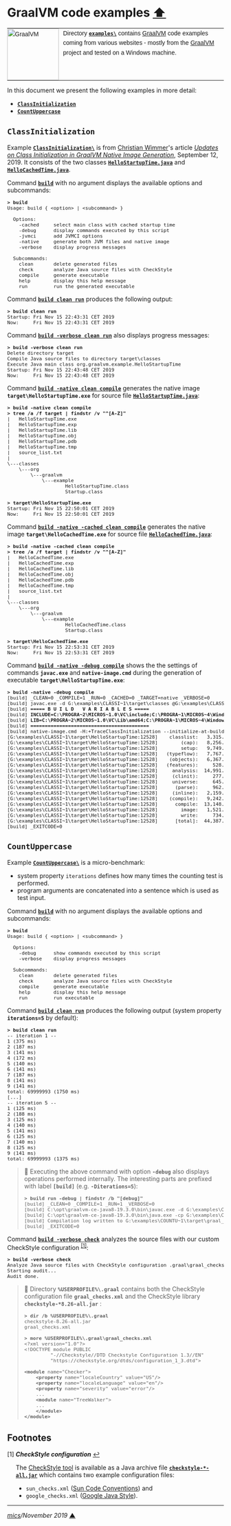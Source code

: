 # <span id="top">GraalVM code examples</span> <span style="size:30%;"><a href="../README.md">⬆</a></span>

<table style="font-family:Helvetica,Arial;font-size:14px;line-height:1.6;">
  <tr>
  <td style="border:0;padding:0 10px 0 0;min-width:120px;">
    <a href="https://www.graalvm.org/"><img style="border:0;width:120px;" src="https://www.graalvm.org/resources/img/graalvm.png" alt="GraalVM"/></a>
  </td>
  <td style="border:0;padding:0;vertical-align:text-top;">
    Directory <a href="."><strong><code>examples\</code></strong></a> contains <a href="https://llvm.org/img/LLVM-Logo-Derivative-1.png" alt="GraalVM">GraalVM</a> code examples coming from various websites - mostly from the <a href="https://www.graalvm.org/">GraalVM</a> project and tested on a Windows machine.
  </td>
  </tr>
</table>

In this document we present the following examples in more detail:

- [**`ClassInitialization`**](#ClassInitialization)
- [**`CountUppercase`**](#CountUppercase)


## <span id="ClassInitialization">`ClassInitialization`</span>

Example [**`ClassInitialization\`**](ClassInitialization/) is from [Christian Wimmer](https://medium.com/@christian.wimmer)'s article [*Updates on Class Initialization in GraalVM Native Image Generation*](https://medium.com/graalvm/updates-on-class-initialization-in-graalvm-native-image-generation-c61faca461f7), September 12, 2019. It consists of the two classes [**`HelloStartupTime.java`**](ClassInitialization/src/main/java/org/graalvm/example/HelloStartupTime.java) and [**`HelloCachedTime.java`**](ClassInitialization/src/main/java/org/graalvm/example/HelloCachedTime.java).

Command [**`build`**](ClassInitialization/build.bat) with no argument displays the available options and subcommands:

<pre style="font-size:80%;">
<b>&gt; build</b>
Usage: build { &lt;option&gt; | &lt;subcommand&gt; }
&nbsp;
  Options:
    -cached     select main class with cached startup time
    -debug      display commands executed by this script
    -jvmci      add JVMCI options
    -native     generate both JVM files and native image
    -verbose    display progress messages
&nbsp;
  Subcommands:
    clean       delete generated files
    check       analyze Java source files with CheckStyle
    compile     generate executable
    help        display this help message
    run         run the generated executable
</pre>

Command [**`build clean run`**](ClassInitialization/build.bat) produces the following output:

<pre style="font-size:80%;">
<b>&gt; build clean run</b>
Startup: Fri Nov 15 22:43:31 CET 2019
Now:     Fri Nov 15 22:43:31 CET 2019
</pre>

Command [**`build -verbose clean run`**](ClassInitialization/build.bat) also displays progress messages:

<pre style="font-size:80%;">
<b>&gt; build -verbose clean run</b>
Delete directory target
Compile Java source files to directory target\classes
Execute Java main class org.graalvm.example.HelloStartupTime
Startup: Fri Nov 15 22:43:48 CET 2019
Now:     Fri Nov 15 22:43:48 CET 2019
</pre>

Command [**`build -native clean compile`**](ClassInitialization/build.bat) generates the native image **`target\HelloStartupTime.exe`** for source file [**`HelloStartupTime.java`**](ClassInitialization/src/main/java/org/graalvm/example/HelloStartupTime.java):

<pre style="font-size:80%;">
<b>&gt; build -native clean compile</b>
<b>&gt; tree /a /f target | findstr /v "^[A-Z]"</b>
|   HelloStartupTime.exe
|   HelloStartupTime.exp
|   HelloStartupTime.lib
|   HelloStartupTime.obj
|   HelloStartupTime.pdb
|   HelloStartupTime.tmp
|   source_list.txt
|
\---classes
    \---org
        \---graalvm
            \---example
                    HelloStartupTime.class
                    Startup.class
&nbsp;
<b>&gt; target\HelloStartupTime.exe</b>
Startup: Fri Nov 15 22:50:01 CET 2019
Now:     Fri Nov 15 22:50:01 CET 2019
</pre>

Command [**`build -native -cached clean compile`**](ClassInitialization/build.bat) generates the native image **`target\HelloCachedTime.exe`** for source file [**`HelloCachedTime.java`**](ClassInitialization/src/main/java/org/graalvm/example/HelloCachedTime.java):

<pre style="font-size:80%;">
<b>&gt; build -native -cached clean compile</b>
<b>&gt; tree /a /f target | findstr /v "^[A-Z]"</b>
|   HelloCachedTime.exe
|   HelloCachedTime.exp
|   HelloCachedTime.lib
|   HelloCachedTime.obj
|   HelloCachedTime.pdb
|   HelloCachedTime.tmp
|   source_list.txt
|
\---classes
    \---org
        \---graalvm
            \---example
                    HelloCachedTime.class
                    Startup.class
&nbsp;
<b>&gt; target\HelloCachedTime.exe</b>
Startup: Fri Nov 15 22:53:31 CET 2019
Now:     Fri Nov 15 22:53:31 CET 2019
</pre>

Command [**`build -native -debug compile`**](ClassInitialization/build.bat) shows the the settings of commands **`javac.exe`** and **`native-image.cmd`** during the generation of executable **`target\HelloStartupTime.exe`**:

<pre style="font-size:80%;">
<b>&gt; build -native -debug compile</b>
[build] _CLEAN=0 _COMPILE=1 _RUN=0 _CACHED=0 _TARGET=native _VERBOSE=0
[build] javac.exe -d G:\examples\CLASSI~1\target\classes @G:\examples\CLASSI~1\target\source_list.txt
[build] <b>===== B U I L D   V A R I A B L E S =====</b>
[build] <b>INCLUDE=C:\PROGRA~2\MICROS~1.0\VC\include;C:\PROGRA~1\MICROS~4\Windows\v7.1\include</b>
[build] <b>LIB=C:\PROGRA~2\MICROS~1.0\VC\Lib\amd64;C:\PROGRA~1\MICROS~4\Windows\v7.1\lib\x64</b>
[build] <b>=========================================</b>
[build] native-image.cmd -H:+TraceClassInitialization --initialize-at-build-time=org.graalvm.example --initialize-at-run-time=org.graalvm.example.Startup -cp G:\examples\CLASSI~1\target\classes org.graalvm.example.HelloStartupTime G:\examples\CLASSI~1\target\HelloStartupTime
[G:\examples\CLASSI~1\target\HelloStartupTime:12528]    classlist:   3,315.44 ms
[G:\examples\CLASSI~1\target\HelloStartupTime:12528]        (cap):   8,256.38 ms
[G:\examples\CLASSI~1\target\HelloStartupTime:12528]        setup:   9,749.13 ms
[G:\examples\CLASSI~1\target\HelloStartupTime:12528]   (typeflow):   7,767.53 ms
[G:\examples\CLASSI~1\target\HelloStartupTime:12528]    (objects):   6,367.10 ms
[G:\examples\CLASSI~1\target\HelloStartupTime:12528]   (features):     528.67 ms
[G:\examples\CLASSI~1\target\HelloStartupTime:12528]     analysis:  14,991.11 ms
[G:\examples\CLASSI~1\target\HelloStartupTime:12528]     (clinit):     277.61 ms
[G:\examples\CLASSI~1\target\HelloStartupTime:12528]     universe:     645.47 ms
[G:\examples\CLASSI~1\target\HelloStartupTime:12528]      (parse):     962.09 ms
[G:\examples\CLASSI~1\target\HelloStartupTime:12528]     (inline):   2,159.67 ms
[G:\examples\CLASSI~1\target\HelloStartupTime:12528]    (compile):   9,242.30 ms
[G:\examples\CLASSI~1\target\HelloStartupTime:12528]      compile:  13,148.71 ms
[G:\examples\CLASSI~1\target\HelloStartupTime:12528]        image:   1,521.88 ms
[G:\examples\CLASSI~1\target\HelloStartupTime:12528]        write:     734.72 ms
[G:\examples\CLASSI~1\target\HelloStartupTime:12528]      [total]:  44,387.22 ms
[build] _EXITCODE=0
</pre>

## <span id="CountUppercase">`CountUppercase`</span>

Example [**`CountUppercase\`**](CountUppercase/) is a micro-benchmark:
- system property `iterations` defines how many times the counting test is performed.
- program arguments are concatenated into a sentence which is used as test input. 

Command [**`build`**](CountUppercase/build.bat) with no argument displays the available options and subcommands:

<pre style="font-size:80%;">
<b>&gt; build</b>
Usage: build { &lt;option&gt; | &lt;subcommand&gt; }
&nbsp;
  Options:
    -debug      show commands executed by this script
    -verbose    display progress messages
&nbsp;
  Subcommands:
    clean       delete generated files
    check       analyze Java source files with CheckStyle
    compile     generate executable
    help        display this help message
    run         run executable
</pre>

Command [**`build clean run`**](CountUppercase/build.bat) produces the following output (system property **`iterations=5`** by default):

<pre style="font-size:80%;">
<b>&gt; build clean run</b>
-- iteration 1 --
1 (375 ms)
2 (187 ms)
3 (141 ms)
4 (172 ms)
5 (140 ms)
6 (141 ms)
7 (187 ms)
8 (141 ms)
9 (141 ms)
total: 69999993 (1750 ms)
[...]
-- iteration 5 --
1 (125 ms)
2 (188 ms)
3 (125 ms)
4 (140 ms)
5 (141 ms)
6 (125 ms)
7 (140 ms)
8 (125 ms)
9 (141 ms)
total: 69999993 (1375 ms)
</pre>

> **:mag_right:** Executing the above command with option <b><code>-debug</code></b> also displays operations performed internally. The interesting parts are prefixed with label <b><code>[build]</code></b> (e.g. <b><code>-Diterations=5</code></b>):
> <pre style="font-size:80%;">
> <b>&gt; build run -debug | findstr /b "[debug]"</b>
> [build] _CLEAN=0 _COMPILE=1 _RUN=1 _VERBOSE=0
> [build] C:\opt\graalvm-ce-java8-19.3.0\bin\javac.exe -d G:\examples\COUNTU~1\target\classes @G:\examples\COUNTU~1\target\source_list.txt
> [build] C:\opt\graalvm-ce-java8-19.3.0\bin\java.exe -cp G:\examples\COUNTU~1\target\classes <b>-Diterations=5</b> -Dgraal.ShowConfiguration=info -Dgraal.PrintCompilation=true -Dgraal.LogFile=G:\examples\COUNTU~1\target\graal_log.txt CountUppercase In 2019 I would like to run ALL languages in one VM.
> [build] Compilation log written to G:\examples\COUNTU~1\target\graal_log.txt
> [build] _EXITCODE=0
> </pre>

Command [**`build -verbose check`**](CountUppercase/build.bat) analyzes the source files with our custom CheckStyle configuration <sup id="anchor_01"><a href="#footnote_01">[1]</a></sup>:

<pre style="font-size:80%;">
<b>&gt; build -verbose check</b>
Analyze Java source files with CheckStyle configuration .graal\graal_checks.xml
Starting audit...
Audit done.
</pre>

> **:mag_right:** Directory **`%USERPROFILE%\.graal`** contains both the CheckStyle configuration file **`graal_checks.xml`** and the CheckStyle library **`checkstyle-*8.26-all.jar`** :
> <pre style="font-size:80%;">
> <b>&gt; dir /b %USERPROFILE%\.graal</b>
> checkstyle-8.26-all.jar
> graal_checks.xml
> &nbsp;
> <b>&gt; more %USERPROFILE%\.graal\graal_checks.xml</b>
> &lt;?xml version="1.0"?&gt;
> &lt;!DOCTYPE module PUBLIC
>          "-//Checkstyle//DTD Checkstyle Configuration 1.3//EN"
>          "https://checkstyle.org/dtds/configuration_1_3.dtd"&gt;
> &nbsp;
> <b>&lt;module</b> name="Checker"&gt;
>     <b>&lt;property</b> name="localeCountry" value="US"/&gt;
>     <b>&lt;property</b> name="localeLanguage" value="en"/&gt;
>     <b>&lt;property</b> name="severity" value="error"/&gt;
>     ...
>     <b>&lt;module</b> name="TreeWalker"&gt;
>     ...
>     <b>&lt;/module&gt;</b>
> <b>&lt;/module&gt;</b>
> </pre>

## <span id="footnotes">Footnotes</a>

<a name="footnote_01">[1]</a> ***CheckStyle configuration*** [↩](#anchor_01)

<p style="margin:0 0 1em 20px;">
The <a href="https://checkstyle.sourceforge.io/">CheckStyle tool</a> is available as a Java archive file <a href="https://github.com/checkstyle/checkstyle/releases/"><b><code>checkstyle-*-all.jar</code></b></a> which contains two example configuration files:
</p>
<ul style="margin:0 0 1em 20px;">
<li><code>sun_checks.xml</code> (<a href="https://checkstyle.org/styleguides/sun-code-conventions-19990420/CodeConvTOC.doc.html">Sun Code Conventions</a>) and</li>
<li><code>google_checks.xml</code> (<a href="https://checkstyle.sourceforge.io/styleguides/google-java-style-20180523/javaguide.html">Google Java Style</a>).</li> 
</ul>

***

*[mics](http://lampwww.epfl.ch/~michelou/)/November 2019* [**&#9650;**](#top)
<span id="bottom">&nbsp;</span>
